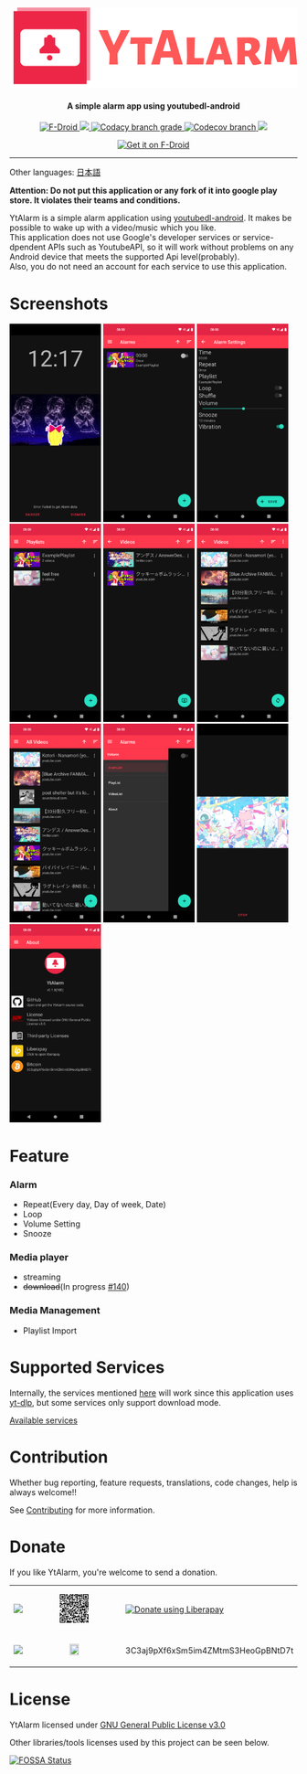 <p align="center"><img src="docs/logo/logo-no-background.png"></p>
<h4 align="center"><b>A simple alarm app using youtubedl-android</b></h4>

<p align="center">
<a href="https://f-droid.org/packages/net.turtton.ytalarm">
    <img alt="F-Droid" src="https://img.shields.io/f-droid/v/net.turtton.ytalarm?style=flat-square">
</a>
<a href="https://github.com/turtton/YtAlarm/actions/workflows/check_code.yml">
    <img src="https://img.shields.io/github/checks-status/turtton/YtAlarm/main?style=flat-square">
<a href="https://www.codacy.com?utm_source=github.com&amp;utm_medium=referral&amp;utm_content=turtton/YtAlarm&amp;utm_campaign=Badge_Grade">
    <img alt="Codacy branch grade" src="https://img.shields.io/codacy/grade/5f8c410c677a4172a5641242bf40d6c4/main?style=flat-square">
</a>
<a href="https://codecov.io/gh/turtton/YtAlarm"> 
    <img alt="Codecov branch" src="https://img.shields.io/codecov/c/github/turtton/YtAlarm/main?style=flat-square&token=KBB10HH0TL">
</a>
<a href="https://app.fossa.com/projects/custom%2B34065%2Fgithub.com%2Fturtton%2FYtAlarm?ref=badge_shield" alt="FOSSA Status">
    <img src="https://app.fossa.com/api/projects/custom%2B34065%2Fgithub.com%2Fturtton%2FYtAlarm.svg?type=shield"/>
</a>
</p>

<p align="center">
<a href="https://f-droid.org/packages/net.turtton.ytalarm">
    <img src="https://fdroid.gitlab.io/artwork/badge/get-it-on.png" alt="Get it on F-Droid" height="80">
</a>
<p/>


------

Other languages: [日本語](docs/readme/README_ja.md)

**Attention: Do not put this application or any fork of it into google play store. It violates their teams and conditions.**

YtAlarm is a simple alarm application using [youtubedl-android](https://github.com/yausername/youtubedl-android). It makes be possible to wake up with a video/music which you like.  
This application does not use Google's developer services or service-dpendent APIs such as YoutubeAPI, so it will work without problems on any Android device that meets the supported Api level(probably).  
Also, you do not need an account for each service to use this application.

# Screenshots

[<img src="fastlane/metadata/android/en-US/images/phoneScreenshots/alarm.png" width=160>](fastlane/metadata/android/en-US/images/phoneScreenshots/alarm.png)
[<img src="fastlane/metadata/android/en-US/images/phoneScreenshots/alarms.png" width=160>](fastlane/metadata/android/en-US/images/phoneScreenshots/alarms.png)
[<img src="fastlane/metadata/android/en-US/images/phoneScreenshots/alarmSettings.png" width=160>](fastlane/metadata/android/en-US/images/phoneScreenshots/alarmSettings.png)
[<img src="fastlane/metadata/android/en-US/images/phoneScreenshots/playlist.png" width=160>](fastlane/metadata/android/en-US/images/phoneScreenshots/playlist.png)
[<img src="fastlane/metadata/android/en-US/images/phoneScreenshots/videos-origin.png" width=160>](fastlane/metadata/android/en-US/images/phoneScreenshots/videos-origin.png)
[<img src="fastlane/metadata/android/en-US/images/phoneScreenshots/videos-playlist.png" width=160>](fastlane/metadata/android/en-US/images/phoneScreenshots/videos-playlist.png)
[<img src="fastlane/metadata/android/en-US/images/phoneScreenshots/allvideos.png" width=160>](fastlane/metadata/android/en-US/images/phoneScreenshots/allvideos.png)
[<img src="fastlane/metadata/android/en-US/images/phoneScreenshots/drawer.png" width=160>](fastlane/metadata/android/en-US/images/phoneScreenshots/drawer.png)
[<img src="fastlane/metadata/android/en-US/images/phoneScreenshots/videoplayer.png" width=160>](fastlane/metadata/android/en-US/images/phoneScreenshots/videoplayer.png)
[<img src="fastlane/metadata/android/en-US/images/phoneScreenshots/aboutpage.png" width=160>](fastlane/metadata/android/en-US/images/phoneScreenshots/aboutpage.png)

# Feature

### Alarm

- Repeat(Every day, Day of week, Date)
- Loop
- Volume Setting
- Snooze

### Media player

- streaming
- ~~download~~(In progress [#140](https://github.com/turtton/YtAlarm/issues/140))

### Media Management

- Playlist Import

# Supported Services

Internally, the services mentioned [here](https://github.com/yt-dlp/yt-dlp/tree/master/yt_dlp/extractor) will work since this application uses [yt-dlp](https://github.com/yt-dlp/yt-dlp), but some services only support  download mode.

[Available services](docs/AVAILABLE_SERVICES.md)

# Contribution

Whether bug reporting, feature requests, translations, code changes, help is always welcome!!

See [Contributing](.github/CONTRIBUTING.md) for more information.

# Donate

If you like YtAlarm, you're welcome to send a donation.

<table>
    <tr>
        <td><img src="https://liberapay.com/assets/liberapay/logo-v2_black-on-yellow.svg?etag=.yjV53S_Yb2wp7l1bfBotLA~~"></td>
        <td><p align="center"><a href="https://liberapay.com/turtton/donate"><img src="docs/qr/qr_liberapay.png" width="33%" height="33%"></a></p></td>
        <td><a href="https://liberapay.com/turtton/donate"><img alt="Donate using Liberapay" src="https://liberapay.com/assets/widgets/donate.svg" width="50%" height="50%"></a></td>
    </tr>
    <tr>
        <td><p align="center"><img src="https://bitcoin.org/img/icons/logotop.svg"></p></td>
        <td><p align="center"><img src="https://bitflyer.com/ex/qr?text=3C3aj9pXf6xSm5im4ZMtmS3HeoGpBNtD7t" width="33%" height="33%"></p></td>
        <td>3C3aj9pXf6xSm5im4ZMtmS3HeoGpBNtD7t  </td>
    </tr>
</table>


# License

YtAlarm licensed under [GNU General Public License v3.0](https://github.com/turtton/YtAlarm/blob/HEAD/LICENSE)

Other libraries/tools licenses used by this project can be seen below.

[![FOSSA Status](https://app.fossa.com/api/projects/custom%2B34065%2Fgithub.com%2Fturtton%2FYtAlarm.svg?type=large)](https://app.fossa.com/projects/custom%2B34065%2Fgithub.com%2Fturtton%2FYtAlarm?ref=badge_large)
